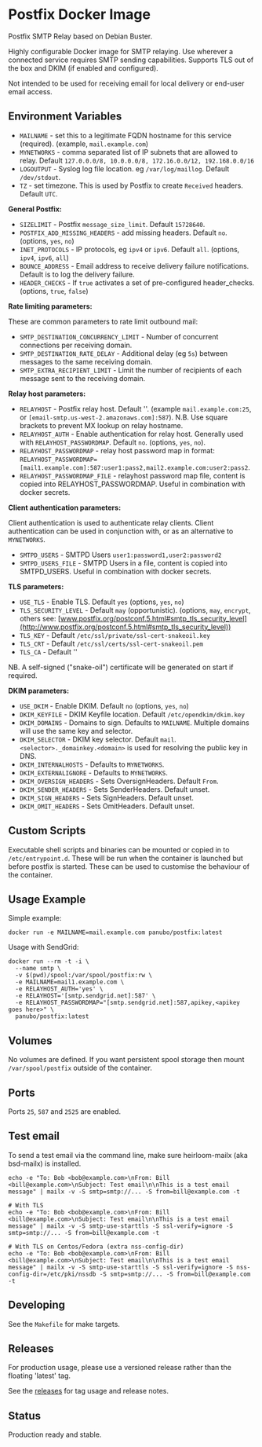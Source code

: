 # Postfix Docker Image

Postfix SMTP Relay based on Debian Buster.

Highly configurable Docker image for SMTP relaying. Use wherever a connected service
requires SMTP sending capabilities. Supports TLS out of the box and DKIM
(if enabled and configured).

Not intended to be used for receiving email for local delivery or end-user
email access.

## Environment Variables

- `MAILNAME` - set this to a legitimate FQDN hostname for this service (required). (example, `mail.example.com`)
- `MYNETWORKS` - comma separated list of IP subnets that are allowed to relay. Default `127.0.0.0/8, 10.0.0.0/8, 172.16.0.0/12, 192.168.0.0/16`
- `LOGOUTPUT` - Syslog log file location. eg `/var/log/maillog`. Default `/dev/stdout`.
- `TZ` - set timezone. This is used by Postfix to create `Received` headers. Default `UTC`.

**General Postfix:**

- `SIZELIMIT` - Postfix `message_size_limit`. Default `15728640`.
- `POSTFIX_ADD_MISSING_HEADERS` - add missing headers. Default `no`. (options, `yes`, `no`)
- `INET_PROTOCOLS` - IP protocols, eg `ipv4` or `ipv6`. Default `all`. (options, `ipv4`, `ipv6`, `all`)
- `BOUNCE_ADDRESS` - Email address to receive delivery failure notifications. Default is to log the delivery failure.
- `HEADER_CHECKS` - If `true` activates a set of pre-configured header_checks. (options, `true`, `false`)

**Rate limiting parameters:**

These are common parameters to rate limit outbound mail:

- `SMTP_DESTINATION_CONCURRENCY_LIMIT` - Number of concurrent connections per receiving domain.
- `SMTP_DESTINATION_RATE_DELAY` - Additional delay (eg `5s`) between messages to the same receiving domain.
- `SMTP_EXTRA_RECIPIENT_LIMIT` - Limit the number of recipients of each message sent to the receiving domain.

**Relay host parameters:**

- `RELAYHOST` - Postfix relay host. Default ''. (example `mail.example.com:25`, or `[email-smtp.us-west-2.amazonaws.com]:587`). N.B. Use square brackets to prevent MX lookup on relay hostname.
- `RELAYHOST_AUTH` - Enable authentication for relay host. Generally used with `RELAYHOST_PASSWORDMAP`. Default `no`. (options, `yes`, `no`).
- `RELAYHOST_PASSWORDMAP` - relay host password map in format: `RELAYHOST_PASSWORDMAP=[mail1.example.com]:587:user1:pass2,mail2.example.com:user2:pass2`.
- `RELAYHOST_PASSWORDMAP_FILE` - relayhost password map file, content is copied into RELAYHOST_PASSWORDMAP. Useful in combination with docker secrets.

**Client authentication parameters:**

Client authentication is used to authenticate relay clients. Client authentication can be used in conjunction with, or as an alternative to `MYNETWORKS`.

- `SMTPD_USERS` - SMTPD Users `user1:password1,user2:password2`
- `SMTPD_USERS_FILE` - SMTPD Users in a file, content is copied into SMTPD_USERS. Useful in combination with docker secrets.

**TLS parameters:**

- `USE_TLS` - Enable TLS. Default `yes` (options, `yes`, `no`)
- `TLS_SECURITY_LEVEL` - Default `may` (opportunistic). (options, `may`, `encrypt`, others see: [www.postfix.org/postconf.5.html#smtp_tls_security_level](http://www.postfix.org/postconf.5.html#smtp_tls_security_level))
- `TLS_KEY` - Default `/etc/ssl/private/ssl-cert-snakeoil.key`
- `TLS_CRT` - Default `/etc/ssl/certs/ssl-cert-snakeoil.pem`
- `TLS_CA` - Default ''

NB. A self-signed ("snake-oil") certificate will be generated on start if required.

**DKIM parameters:**

- `USE_DKIM` - Enable DKIM. Default `no` (options, `yes`, `no`)
- `DKIM_KEYFILE` - DKIM Keyfile location. Default `/etc/opendkim/dkim.key`
- `DKIM_DOMAINS` - Domains to sign. Defaults to `MAILNAME`. Multiple domains will use the same key and selector.
- `DKIM_SELECTOR` - DKIM key selector. Default `mail`. `<selector>._domainkey.<domain>` is used for resolving the public key in DNS.
- `DKIM_INTERNALHOSTS` - Defaults to `MYNETWORKS`.
- `DKIM_EXTERNALIGNORE` - Defaults to `MYNETWORKS`.
- `DKIM_OVERSIGN_HEADERS` - Sets OversignHeaders. Default `From`.
- `DKIM_SENDER_HEADERS` - Sets SenderHeaders. Default unset.
- `DKIM_SIGN_HEADERS` - Sets SignHeaders. Default unset.
- `DKIM_OMIT_HEADERS` - Sets OmitHeaders. Default unset.

## Custom Scripts

Executable shell scripts and binaries can be mounted or copied in to `/etc/entrypoint.d`. These will be run when the container is launched but before postfix is started. These can be used to customise the behaviour of the container.

## Usage Example

Simple example:

`docker run -e MAILNAME=mail.example.com panubo/postfix:latest`

Usage with SendGrid:

```
docker run --rm -t -i \
  --name smtp \
  -v $(pwd)/spool:/var/spool/postfix:rw \
  -e MAILNAME=mail1.example.com \
  -e RELAYHOST_AUTH='yes' \
  -e RELAYHOST='[smtp.sendgrid.net]:587' \
  -e RELAYHOST_PASSWORDMAP="[smtp.sendgrid.net]:587,apikey,<apikey goes here>" \
  panubo/postfix:latest
```

## Volumes

No volumes are defined. If you want persistent spool storage then mount
`/var/spool/postfix` outside of the container.

## Ports

Ports `25`, `587` and `2525` are enabled.

## Test email

To send a test email via the command line, make sure heirloom-mailx (aka bsd-mailx) is installed.

```
echo -e "To: Bob <bob@example.com>\nFrom: Bill <bill@example.com>\nSubject: Test email\n\nThis is a test email message" | mailx -v -S smtp=smtp://... -S from=bill@example.com -t

# With TLS
echo -e "To: Bob <bob@example.com>\nFrom: Bill <bill@example.com>\nSubject: Test email\n\nThis is a test email message" | mailx -v -S smtp-use-starttls -S ssl-verify=ignore -S smtp=smtp://... -S from=bill@example.com -t

# With TLS on Centos/Fedora (extra nss-config-dir)
echo -e "To: Bob <bob@example.com>\nFrom: Bill <bill@example.com>\nSubject: Test email\n\nThis is a test email message" | mailx -v -S smtp-use-starttls -S ssl-verify=ignore -S nss-config-dir=/etc/pki/nssdb -S smtp=smtp://... -S from=bill@example.com -t
```

## Developing

See the `Makefile` for make targets.

## Releases

For production usage, please use a versioned release rather than the floating 'latest' tag.

See the [releases](https://github.com/panubo/docker-postfix/releases) for tag usage
and release notes.

## Status

Production ready and stable.

